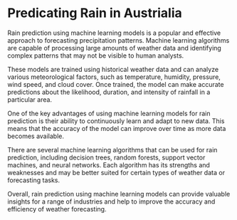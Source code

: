 
# Predicating Rain in Austrialia

Rain prediction using machine learning models is a popular and effective approach to forecasting precipitation patterns. Machine learning algorithms are capable of processing large amounts of weather data and identifying complex patterns that may not be visible to human analysts.

These models are trained using historical weather data and can analyze various meteorological factors, such as temperature, humidity, pressure, wind speed, and cloud cover. Once trained, the model can make accurate predictions about the likelihood, duration, and intensity of rainfall in a particular area.

One of the key advantages of using machine learning models for rain prediction is their ability to continuously learn and adapt to new data. This means that the accuracy of the model can improve over time as more data becomes available.

There are several machine learning algorithms that can be used for rain prediction, including decision trees, random forests, support vector machines, and neural networks. Each algorithm has its strengths and weaknesses and may be better suited for certain types of weather data or forecasting tasks.

Overall, rain prediction using machine learning models can provide valuable insights for a range of industries and help to improve the accuracy and efficiency of weather forecasting.



